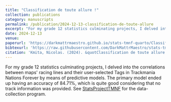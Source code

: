 ```yaml
---
title: "Classification de toute allure !"
collection: publications
category: manuscripts
permalink: /publication/2024-12-13-classification-de-toute-allure
excerpt: "For my grade 12 statistics culminating projects, I delved into the correlations between maps' racing lines and their user-selected Tags in Trackmania Nations Forever by means of predictive models."
date: 2024-12-13
venue: 
paperurl: 'https://darkmattrmaestro.github.io/stats-tmnf-quarto/Classification_de_toute_allure.pdf'
bibtexurl: 'https://raw.githubusercontent.com/DarkMattrMaestro/stats-tmnf-quarto/main/references.bib'
citation: 'Kmita, Nicolas. (2024). &quotClassification de toute allure !&quot; <i>Journal 1</i>. 1(1).'
---
```

For my grade 12 statistics culminating projects, I delved into the correlations between maps' racing lines and their user-selected Tags in Trackmania Nations Forever by means of predictive models. The primary model ended up having an accuracy of 84.71%, which is quite good considering that no track information was provided. See <a href="https://github.com/DarkMattrMaestro/StatsProjectTMNF/blob/main/MainCodebase.ipynb">StatsProjectTMNF</a> for the data-collection program.